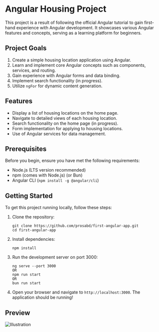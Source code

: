 # Angular Housing Project

This project is a result of following the official Angular tutorial to gain first-hand experience with Angular development. It showcases various Angular features and concepts, serving as a learning platform for beginners.

## Project Goals

1. Create a simple housing location application using Angular.
2. Learn and implement core Angular concepts such as components, services, and routing.
3. Gain experience with Angular forms and data binding.
4. Implement search functionality (in progress).
5. Utilize `ngFor` for dynamic content generation.

## Features

- Display a list of housing locations on the home page.
- Navigate to detailed views of each housing location.
- Search functionality on the home page (in progress).
- Form implementation for applying to housing locations.
- Use of Angular services for data management.

## Prerequisites

Before you begin, ensure you have met the following requirements:
- Node.js (LTS version recommended)
- npm (comes with Node.js) (or Bun)
- Angular CLI (`npm install -g @angular/cli`)

## Getting Started

To get this project running locally, follow these steps:

1. Clone the repository:
   ```
   git clone https://github.com/prosabd/first-angular-app.git
   cd first-angular-app
   ```

2. Install dependencies:
   ```
   npm install
   ```

3. Run the development server on port 3000:
   ```
   ng serve --port 3000
   OR
   npm run start
   OR
   bun run start
   ```

4. Open your browser and navigate to `http://localhost:3000`. The application should be running!

## Preview
![Illustration](https://github.com/user-attachments/assets/d111b675-724f-4a61-aab4-1e16b591995e)
